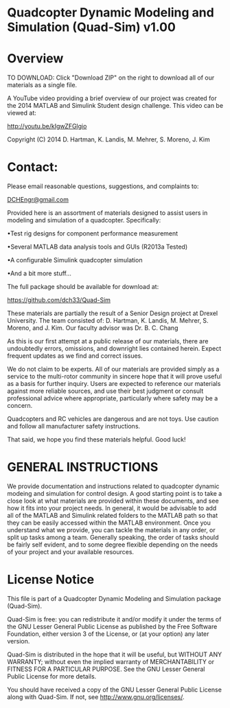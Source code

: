 Quadcopter Dynamic Modeling and Simulation (Quad-Sim) v1.00
=======
Overview
=
TO DOWNLOAD: Click "Download ZIP" on the right to download all of our materials as a single file.

A YouTube video providing a brief overview of our project was created for the 2014 MATLAB and Simulink Student design challenge. This video can be viewed at:

http://youtu.be/kIgwZFGlgio


Copyright (C) 2014 D. Hartman, K. Landis, M. Mehrer, S. Moreno, J. Kim

Contact: 
=
Please email reasonable questions, suggestions, and complaints to:

DCHEngr@gmail.com

Provided here is an assortment of materials designed to assist users in modeling and simulation of a quadcopter.
Specifically:

•Test rig designs for component performance measurement

•Several MATLAB data analysis tools and GUIs (R2013a Tested)

•A configurable Simulink quadcopter simulation

•And a bit more stuff…


The full package should be available for download at:

https://github.com/dch33/Quad-Sim 

These materials are partially the result of a Senior Design project at Drexel University. The team consisted of:
D. Hartman, K. Landis, M. Mehrer, S. Moreno, and J. Kim.
Our faculty advisor was Dr. B. C. Chang

As this is our first attempt at a public release of our materials, there are undoubtedly errors, omissions, 
and downright lies contained herein. Expect frequent updates as we find and correct issues.

We do not claim to be experts. All of our materials are provided simply as a service to the 
multi-rotor community in sincere hope that it will prove useful as a basis for further inquiry. Users are 
expected to reference our materials against more reliable sources, and use their best judgment or 
consult professional advice where appropriate, particularly where safety may be a concern.

Quadcopters and RC vehicles are dangerous and are not toys. 
Use caution and follow all manufacturer safety instructions.

That said, we hope you find these materials helpful. Good luck!


GENERAL INSTRUCTIONS
===
We provide documentation and instructions related to quadcopter dynamic modeing and simulation for control design. 
A good starting point is to take a close look at what materials are provided within these documents, and see how it fits into your project needs.
In general, it would be advisable to add all of the MATLAB and Simulink related folders
to the MATLAB path so that they can be easily accessed within the MATLAB environment.
Once you understand what we provide, you can tackle the materials in any order, or split up tasks among a team. Generally speaking, the order of tasks should be fairly self evident, and to some degree flexible depending on the needs of your project and your available resources.

License Notice
===
This file is part of a Quadcopter Dynamic Modeling and Simulation package (Quad-Sim).
 
Quad-Sim is free: you can redistribute it and/or modify
it under the terms of the GNU Lesser General Public License as published by
the Free Software Foundation, either version 3 of the License, or
(at your option) any later version.
 
Quad-Sim is distributed in the hope that it will be useful,
but WITHOUT ANY WARRANTY; without even the implied warranty of
MERCHANTABILITY or FITNESS FOR A PARTICULAR PURPOSE.  See the
GNU Lesser General Public License for more details.
 
You should have received a copy of the GNU Lesser General Public License
along with Quad-Sim.  If not, see <http://www.gnu.org/licenses/>.

